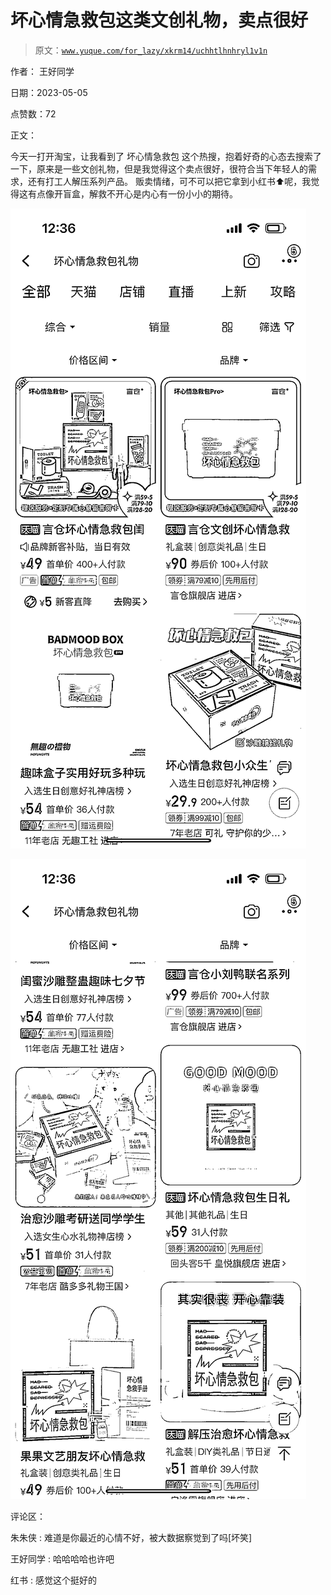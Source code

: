 # 坏心情急救包这类文创礼物，卖点很好

> 原文：[`www.yuque.com/for_lazy/xkrm14/uchhtlhnhryl1v1n`](https://www.yuque.com/for_lazy/xkrm14/uchhtlhnhryl1v1n)

作者： 王好同学

日期：2023-05-05

点赞数：72

正文：

今天一打开淘宝，让我看到了 坏心情急救包 这个热搜，抱着好奇的心态去搜索了一下，原来是一些文创礼物，但是我觉得这个卖点很好，很符合当下年轻人的需求，还有打工人解压系列产品。 贩卖情绪，可不可以把它拿到小红书⬆️呢，我觉得这有点像开盲盒，解救不开心是内心有一份小小的期待。

![](img/886b18d77a27db5bf64618fbda567da7.png)

![](img/672bd8e68486750db018a41031d06265.png)

评论区：

朱朱侠 : 难道是你最近的心情不好，被大数据察觉到了吗[坏笑]

王好同学 : 哈哈哈哈也许吧

红书 : 感觉这个挺好的



